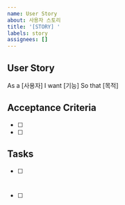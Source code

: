 ```yaml
---
name: User Story
about: 사용자 스토리
title: '[STORY] '
labels: story
assignees: []
---
```


## User Story

As a [사용자]
I want [기능]
So that [목적]

## Acceptance Criteria

-   [ ]
-   [ ]

## Tasks

-   [ ] #
-   [ ]

